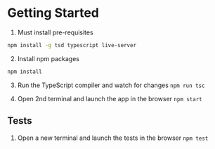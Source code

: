# Getting Started

1. Must install pre-requisites

```bash
npm install -g tsd typescript live-server
```

2. Install npm packages

```bash
npm install
```

3. Run the TypeScript compiler and watch for changes `npm run tsc`

4. Open 2nd terminal and launch the app in the browser `npm start`

## Tests

1. Open a new terminal and launch the tests in the browser `npm test`